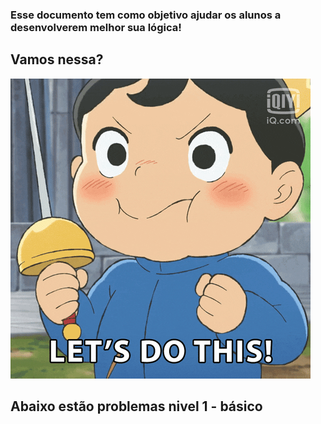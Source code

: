 ### Esse documento tem como objetivo ajudar os alunos a desenvolverem melhor sua lógica! 


## Vamos nessa?


<img src="images/bojji.gif" alt="Bojji">


## Abaixo estão problemas nivel 1 - básico

